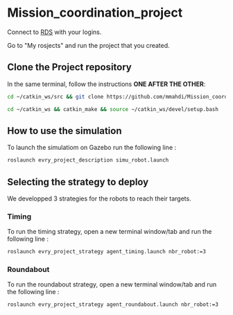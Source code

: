 # Mission_coordination_project

Connect to [RDS](https://app.theconstructsim.com/#/) with your logins.

Go to "My rosjects" and run the project that you created.

## Clone the Project repository
In the same terminal, follow the instructions **ONE AFTER THE OTHER**:

```bash
cd ~/catkin_ws/src && git clone https://github.com/mmahdi/Mission_coordination_project.git

cd ~/catkin_ws && catkin_make && source ~/catkin_ws/devel/setup.bash
```
## How to use the simulation

To launch the simulatiom on Gazebo run the following line :

```bash
roslaunch evry_project_description simu_robot.launch
```

## Selecting the strategy to deploy

We developped 3 strategies for the robots to reach their targets. 

### Timing

To run the timing strategy, open a new terminal window/tab and run the following line :

```bash
roslaunch evry_project_strategy agent_timing.launch nbr_robot:=3
```

### Roundabout

To run the roundabout strategy, open a new terminal window/tab and run the following line :

```bash
roslaunch evry_project_strategy agent_roundabout.launch nbr_robot:=3
```
